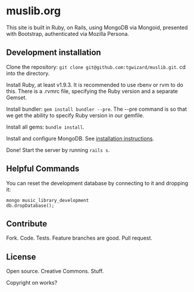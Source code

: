 # muslib.org

This site is built in Ruby, on Rails, using MongoDB via Mongoid, presented with
Bootstrap, authenticated via Mozilla Persona.


## Development installation

Clone the repository: `git clone git@github.com:tgwizard/muslib.git`. cd
into the directory.

Install Ruby, at least v1.9.3. It is recommended to use rbenv or rvm to do
this. There is a .rvmrc file, specifying the Ruby version and a separate
Gemset.

Install bundler: `gem install bundler --pre`. The --pre command is so that we
get the ability to specify Ruby version in our gemfile.

Install all gems: `bundle install`.

Install and configure MongoDB. See [installation
instructions](http://www.mongodb.org/display/DOCS/Quickstart).

Done! Start the server by running `rails s`.


## Helpful Commands

You can reset the development database by connecting to it and dropping it:

~~~
mongo music_library_development
db.dropDatabase();
~~~


## Contribute

Fork. Code. Tests. Feature branches are good. Pull request.


## License

Open source. Creative Commons. Stuff.

Copyright on works?

